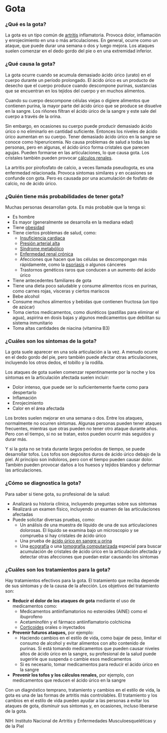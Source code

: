 Gota
====


### ¿Qué es la gota?


La gota es un tipo común de [artritis](https://medlineplus.gov/spanish/arthritis.html) inflamatoria. Provoca dolor, inflamación y enrojecimiento en una o más articulaciones. En general, ocurre como un ataque, que puede durar una semana o dos y luego mejora. Los ataques suelen comenzar en el dedo gordo del pie o en una extremidad inferior.


### ¿Qué causa la gota?


La gota ocurre cuando se acumula demasiado ácido úrico (urato) en el cuerpo durante un período prolongado. El ácido úrico es un producto de desecho que el cuerpo produce cuando descompone purinas, sustancias que se encuentran en los tejidos del cuerpo y en muchos alimentos.


Cuando su cuerpo descompone células viejas o digiere alimentos que contienen purina, la mayor parte del ácido úrico que se produce se disuelve en la sangre. Los riñones filtran el ácido úrico de la sangre y este sale del cuerpo a través de la orina.


Sin embargo, en ocasiones su cuerpo puede producir demasiado ácido úrico o no eliminarlo en cantidad suficiente. Entonces los niveles de ácido úrico aumentan en su cuerpo. Tener demasiado ácido úrico en la sangre se conoce como hiperuricemia. No causa problemas de salud a todas las personas, pero en algunas, el ácido úrico forma cristales que parecen agujas. Pueden formarse en las articulaciones, lo que causa gota. Los cristales también pueden provocar [cálculos renales](https://medlineplus.gov/spanish/gallstones.html).


La artritis por pirofosfato de calcio, a veces llamada pseudogota, es una enfermedad relacionada. Provoca síntomas similares y en ocasiones se confunde con gota. Pero es causada por una acumulación de fosfato de calcio, no de ácido úrico.


### ¿Quién tiene más probabilidades de tener gota?


Muchas personas desarrollan gota. Es más probable que la tenga si:


* Es hombre
* Es mayor (generalmente se desarrolla en la mediana edad)
* Tiene [obesidad](https://medlineplus.gov/spanish/obesity.html)
* Tiene ciertos problemas de salud, como:
	+ [Insuficiencia cardiaca](https://medlineplus.gov/spanish/heartfailure.html)
	+ [Presión arterial alta](https://medlineplus.gov/spanish/highbloodpressure.html)
	+ [Síndrome metabólico](https://medlineplus.gov/spanish/metabolicsyndrome.html)
	+ [Enfermedad renal crónica](https://medlineplus.gov/spanish/chronickidneydisease.html)
	+ Afecciones que hacen que las células se descompongan más rápidamente, como la [psoriasis](https://medlineplus.gov/spanish/psoriasis.html) o algunos cánceres
	+ Trastornos genéticos raros que conducen a un aumento del ácido úrico
* Tiene antecedentes familiares de gota
* Tiene una dieta poco saludable y consume alimentos ricos en purinas, como carnes rojas, vísceras y ciertos mariscos
* Bebe alcohol
* Consume muchos alimentos y bebidas que contienen fructosa (un tipo de azúcar)
* Toma ciertos medicamentos, como diuréticos (pastillas para eliminar el agua), aspirina en dosis bajas y algunos medicamentos que debilitan su sistema inmunitario
* Toma altas cantidades de niacina (vitamina B3)


### ¿Cuáles son los síntomas de la gota?


La gota suele aparecer en una sola articulación a la vez. A menudo ocurre en el dedo gordo del pie, pero también puede afectar otras articulaciones, incluyendo los otros dedos, el tobillo y la rodilla.


Los ataques de gota suelen comenzar repentinamente por la noche y los síntomas en la articulación afectada suelen incluir:


* Dolor intenso, que puede ser lo suficientemente fuerte como para despertarlo
* Inflamación
* Enrojecimiento
* Calor en el área afectada


Los brotes suelen mejorar en una semana o dos. Entre los ataques, normalmente no ocurren síntomas. Algunas personas pueden tener ataques frecuentes, mientras que otras pueden no tener otro ataque durante años. Pero con el tiempo, si no se tratan, estos pueden ocurrir más seguidos y durar más.


Y si la gota no se trata durante largos períodos de tiempo, se puede desarrollar tofos. Los tofos son depósitos duros de ácido úrico debajo de la piel. Al principio son indoloros, pero con el tiempo pueden causar dolor. También pueden provocar daños a los huesos y tejidos blandos y deformar las articulaciones.


### ¿Cómo se diagnostica la gota?


Para saber si tiene gota, su profesional de la salud:


* Analizará su historia clínica, incluyendo preguntas sobre sus síntomas
* Realizará un examen físico, incluyendo un examen de las articulaciones afectadas
* Puede solicitar diversas pruebas, como:
	+ Un análisis de una muestra de líquido de una de sus articulaciones dolorosas. El líquido se examina bajo un microscopio y se comprueba si hay cristales de ácido úrico
	+ Una prueba de [ácido úrico en sangre u orina](https://medlineplus.gov/spanish/pruebas-de-laboratorio/prueba-de-acido-urico/)
	+ Una [ecografía](https://medlineplus.gov/spanish/pruebas-de-laboratorio/ecografia/) o una [tomografía computarizada](https://medlineplus.gov/spanish/ctscans.html) especial para buscar acumulación de cristales de ácido úrico en la articulación afectada y detectar otras afecciones que puedan estar causando los síntomas


### ¿Cuáles son los tratamientos para la gota?


Hay tratamientos efectivos para la gota. El tratamiento que reciba depende de sus síntomas y de la causa de la afección. Los objetivos del tratamiento son:


* **Reducir el dolor de los ataques de gota** mediante el uso de medicamentos como:
	+ Medicamentos antiinflamatorios no esteroides (AINE) como el ibuprofeno
	+ Acetaminofén y el fármaco antiinflamatorio colchicina
	+ [Corticoides](https://medlineplus.gov/spanish/steroids.html) orales o inyectados
* **Prevenir futuros ataques,** por ejemplo:
	+ Haciendo cambios en el estilo de vida, como bajar de peso, limitar el consumo de alcohol y evitar alimentos con alto contenido de purinas. Si está tomando medicamentos que pueden causar niveles altos de ácido úrico en la sangre, su profesional de la salud puede sugerirle que suspenda o cambie esos medicamentos
	+ Si es necesario, tomar medicamentos para reducir el ácido úrico en la sangre
* **Prevenir los tofos y los cálculos renales,** por ejemplo, con medicamentos que reducen el ácido úrico en la sangre


Con un diagnóstico temprano, tratamiento y cambios en el estilo de vida, la gota es una de las formas de artritis más controlables. El tratamiento y los cambios en el estilo de vida pueden ayudar a las personas a evitar los ataques de gota, disminuir sus síntomas y, en ocasiones, incluso liberarse de la gota.


NIH: Instituto Nacional de Artritis y Enfermedades Musculoesqueléticas y de la Piel

